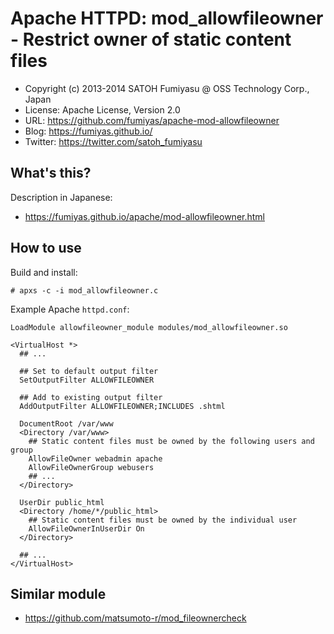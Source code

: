 Apache HTTPD: mod_allowfileowner - Restrict owner of static content files
======================================================================

  * Copyright (c) 2013-2014 SATOH Fumiyasu @ OSS Technology Corp., Japan
  * License: Apache License, Version 2.0
  * URL: <https://github.com/fumiyas/apache-mod-allowfileowner>
  * Blog: <https://fumiyas.github.io/>
  * Twitter: <https://twitter.com/satoh_fumiyasu>

What's this?
----------------------------------------------------------------------

Description in Japanese:

  * https://fumiyas.github.io/apache/mod-allowfileowner.html

How to use
----------------------------------------------------------------------


Build and install:

``` console
# apxs -c -i mod_allowfileowner.c
```

Example Apache `httpd.conf`:

```
LoadModule allowfileowner_module modules/mod_allowfileowner.so

<VirtualHost *>
  ## ...

  ## Set to default output filter
  SetOutputFilter ALLOWFILEOWNER

  ## Add to existing output filter
  AddOutputFilter ALLOWFILEOWNER;INCLUDES .shtml

  DocumentRoot /var/www
  <Directory /var/www>
    ## Static content files must be owned by the following users and group
    AllowFileOwner webadmin apache
    AllowFileOwnerGroup webusers
    ## ...
  </Directory>

  UserDir public_html
  <Directory /home/*/public_html>
    ## Static content files must be owned by the individual user
    AllowFileOwnerInUserDir On
  </Directory>

  ## ...
</VirtualHost>
```

Similar module
----------------------------------------------------------------------

  * https://github.com/matsumoto-r/mod_fileownercheck

